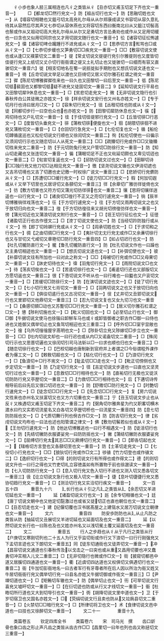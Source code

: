 <!-- { "loadSidebar": true } -->
　　彳小歩也象人胫三属相连也凡彳之类皆从彳【丑亦切又甫玉切足下齐也文一重音一】
　　□【都龙切□然行皃文一】防【祖丛切行也文一】防【思融切姓也文一】从【墙容切相聴也又鉏弓切太高皃礼尔母从从尔郑康成读又书容切从容久意礼待其从容然后尽其声又七恭切从容休燕也又将容切东西曰衡南北曰从又鉏江切髻高也鬃或作从又祖动切高大皃礼尔母从从尔又足勇切方言怂勇劝也或作从又足用切缓也一曰含也又似用切同宗也又才用切説文随行也文一重音十】彸【诸容切征彸怖遽皃文一】徸【诸容切埤仓躘踵行不进皃或从彳文一】□【思恭切方言倯骂也□或从彳文一】□【七恭切步缓也又笋勇切□□疾皃文一重音一】□□【敷容切说文使也或从逢□又襆蒙切文二重音一】徥【常攴切说文徥徥行皃引尔雅徥则也又度皆切佳徥行皃又上纸切又丈尒切行衙衙谓之徥又土礼切止也又徙骇切一曰细而有容又直骇切文一重音六】徙【相支切地名在蜀一说扺徙拟手期尅也又想氏切说文迻也文一重音一】徛【丘竒切说文举足以渡也又巨绮切又居义切尔雅石杠谓之徛文一重音二】徲【陈尼切博雅徲徲徃来也一曰久也又田黎切一曰后至文一重音一】彽【陈尼切彽裴囬也又都黎切彽疑不进皃又徒囬切文一重音二】【延知切说文行平易也又田黎切犀休息也文一重音一】□【贫悲切走皃文一】微【无非切说文隐行也引春秋传白公其徒微之亦姓文一】徐【祥余切说文安行也又州名亦姓文一】□【专于切月行也诗曰居月□文一】□【容朱切行皃文一】徂【丛租切徃也防或从彳文一】徒【同都切步行一曰空也众也也亦姓文一】防【田黎切犀防休息也文一】徯【鸡切待也又户礼切文一重音一】徍【于佳切徍徥邪行皃文一】□【丘皆切徘□行恶文一】□【度皆切头垂皃文一】徘【蒲枚切徘便旋也文一】徊【胡隈切徘徊不进皃又蒲枚切文一重音一】□【仓回切行急皃文一】□【七伦切复也文一】循【船伦切蹲循逡巡也又松伦切说文行顺也又徐闰切文一重音二】徇【松伦切使也一曰徧示又须闰切行示也又随恋切以人从死文一重音二】□□【疏臻切行皃或作□□又锄臻切徃来皃文二重音一】防【于元切防兔行皃又户管切□防徐行文一重音一】防【知山切走藏也又张连切文一重音一】徧【蒲眠切足不正也又纰延切颇也又卑见切迊也文一重音二】□【旬宣切复返也文一】□【邱防切说文过也文一】□【田聊切诗□□独行皃又他刀切□达相见皃文一重音一】徼【坚尧切说文循也又伊消切遮也又吉吊切境也又吉了切邀也史记徼一时权徐广说文一重音三】□【悲娇切行皃儦防从彳文一】□【苏遭切□□缓行皃文一】□【徒刀切□□行皃文一】徦【何加切遐或从彳又举下切至也又居讶切又各頟切文一重音三】徉【余章切广雅彷徉徙倚也文一】彷【敷方切害也又符方切又蒲光切彷徉徘也文一重音二】忀【思将切忀徉逍遥也一曰行皃文一】□【诸良切□徨行不正又之亮切行遽皃文一重音一】徜【辰羊切博雅徜徉戏荡也文一】彺【于方切行遽皃文一】往【于方切又雨两切说文之也又于放切归向也文一重音二】徨【于方切彷徨往来又胡光切徬徨彷徉也文一重音一】徬【蒲光切近也又蒲浪切说文附行也文一重音一】□【诳王切行征伀也文一】征徰【诸盈切正行也古作徰文二】□【滂丁切说文使也文一】防【当经切跉防独行或从彳文一】彾【郎丁切竛竮行皃或从彳文一】□【闾承切姓也文一】□【于求切和之行也文一】徟【之由切徟□行皃文一】□【夷针切冘冘行皃冘或作□又余亷切徐行也又与甘切又弋咸切又章艳切□防行皃文一重音四】□【如占切迟行也文一】防【吐孔切徿防直行文一】徿【鲁孔切徿防直行文一】防【杜孔切说文作也一曰躁也又主勇切相迹也文一重音一】□【想氏切说文迻也文一】□【补弭切使也文一】彼【补靡切说文往有所加也一曰对此之称文一】□□【母被切行皃或作□□又母果切文一重音一】□【牀史切待也文一】徫【羽鬼切行皃文一】□【雨院切说文□也文一】待【荡亥切俟也文一】□【苦逺切徐行也文一】□【甫逺切行还也又部版切又方愿切返也文一重音二】很【下恳切说文不听从也一曰行难也一曰盭也又户衮切文一重音一】□【苦缓切□防徐行文一】防【在演切说文迹也文一】□【徒了切行皃文一】□【七小切行皃又七肖切文一重音一】□【羽两切说文之也又于放切归向也文一重音一】□【俱往切逺行也又古况切文一重音一】徎【丈井切又丑郢切说文行也又里郢切又他鼎切文一重音三】□【忍九切说文复也又女九切习也文一重音一】□【桑感切顉□动也又苏蹔切□□行皃文一重音一】□【居义切尔雅石杠谓之□文一】憄【陟利切施也文一】□【毗义切回也文一】□【必至切止行也文一】御□御【牛据切说文使马也徐锴曰卸觧车马也或彳或卸皆御者之职古作□御一曰侍也进也又姓御又偶举切止也又鱼驾切相迎也文三重音二】□【呼外切□□室宇显敞也文一】徻【乌外切徻徻屋宇髙明也文一】□【陟卦切立皃又陟嫁切□步立也文一重音一】□□【吐内切说文却也一曰行迟也或从内□又诺盍切文二重音一】□【殊闰切行示也又思晋切遍也又徐闰切引司马法斩以□一曰求也顺也归也文一重音二】□【随恋切徐行也文一】□【巴校切越也唐制新到官府并上者谓之□今俗谓程外课作者为儤工文一】□【敕敎切超也文一】□【枯化切行也文一】□【乃浪切行皃文一】□【鱼浪切□行不耑文一】□【耻孟切□□走也文一】□【毗正切傍侧也又步定切文一重音一】防【乃定切行皃文一】径【吉定切说文步道也一曰直也又坚灵切行过也文一重音一】□【息救切□□行相待也文一】防【直祐切行无极也又徒沃切防防行皃又亭歴切文一重音二】□【力救切□□行相待也文一】后【下遘切诗传相导前后曰先后又很口切迟也文一重音一】防【舒赡切□防行皃文一】□【时艶切行速皃文一】□【徒念切□□行皃文一】□【先念切□□行皃文一】复【房六切说文徃来也亦州名又扶富切又也又方六切重也文一重音二】亍【丑玉切说文步止也从反彳又株遇切又甫玉切足下齐文一重音二】彴【弼角切尔雅奔星为彴又职畧切横木渡水曰彴又实若切流星名又白各切又亭歴切桥也一曰流星文一重音四】防【息七切防防摇也文一】□【弋质切舞行列也佾古作□文一】防【防吉切行皃文一】律【劣戌切说文均布也一曰法也述也阳管谓之律文一】佛【敷勿切髴若似也或从彳文一】【王勿切行遽皃文一】防【他达切博雅逃也一曰行不相遇文一】防【徒活切行也文一】防【先结切徶防衣服婆娑皃一曰防防摇也文一】徶【蒲结切徶防衣服婆娑皃文一】□【屈缚切行皃太其志□□又厥缚切行皃文一重音一】□【即各切起也文一】【辖格切方言登也又各頟切至也文一重音一】防【士革切走皃文一】□【七役切小行皃也文一】□□【狼狄切行皃或作□文二】徏徝【竹力切登也或作徝文二】□【逸织切行也文一】□得【的则切说文行有所得也或作得文二】德【的则切说文升也一曰行之得也又竹吏切礼立容徳盖如有所置物于前也徐邈读文一重音一】防【七入切防防行皃文一】□【息入切行皃又色入切行不进也又测入切又悉各切文一重音三】彶【讫立切说文急行也又极入切文一重音一】徢【息叶切徢徢行皃又悉协切趋行皃文一重音一】□【测洽切行皃又实洽切行疾文一重音一】
　　文一百五十四　　　重音九十六
　　廴长行也从彳引之凡廴之类皆从廴【余忍切又羊进切延也文一重音一】
　　延【诸盈切说文行也文一】廵【余专切相循也文一】廷【唐丁切说文朝中也又他定切庭激过也或省又徒切正也直也朝位也文一重音二】□【丑忍切走也文一】建【纪偃切覆也汉书居髙屋之上建瓴水又居万切说文立朝律也文一重音一】
　　文六　　　　　　重音四
　　防安歩防防也从廴从止凡防之类皆从防【抽延切又丑展切又羊进切延也又延面切及也文一重音二】
　　延【以然切说文长行也一曰陈也及也又姓亦州名又以浅切冕土覆又延面切及也文一重音二】
　　文二　　　　　　重音五
　　行人之步趋也从彳从亍凡行之类皆从行【户庚切又寒刚切列也二十五人为行又乎监切衔或作行又下浪切一曰行行刚强皃又下孟切言迹也又下朗切文一重音五】同【徒东切通街也又徒弄切文一重音一】冲【昌容切说文通道也引春秋传及以戈击之一曰突也或从重又昌用切要也冲又蠢勇切冲苁相入儿文二重音二】□【无非切隐行也微或作□文一】街【披窥切都邑中道又居膎切四通道也文一重音一】衢【近虞切四达道也又权俱切又俱遇切行也文一重音二】衙【牛加切彭衙地名一曰古者军行有牙尊者所在后人因以所治为衙又姓又牛居切衙衙行皃又偶举切行皃一曰县名亦姓又牛据切御或作衙文一重音三】□【尹竦切道也文一】□【矩鲔切车辙也文一】防【偶举切止也文一】衎【可旱切说文行喜皃又墟旰切文一重音一】□【在衍切迹也防或从行又才线切文一重音一】衟【杜皓切所行道也又大到切导引也文一重音一】衖【胡降切说文里中道也文一】卫【于岁切宿卫也又国名亦姓文一】□【荧绢切说文行且卖也防从又竝扄县切文二重音一】□【火禁切□□暗行皃文一】□【所律切将卫也文一】术【食律切说文邑中道也一曰技也又徐醉切文一重音一】
　　文二十一　　　　重音十九

　　类篇卷五
　　钦定四库全书
　　类篇卷六
　　宋　司马光　撰
　　齿口龂骨也象口齿之形止声凡齿之类皆从齿古作□□【昌里切一曰年也列也齿又称拯切文三重音一】
